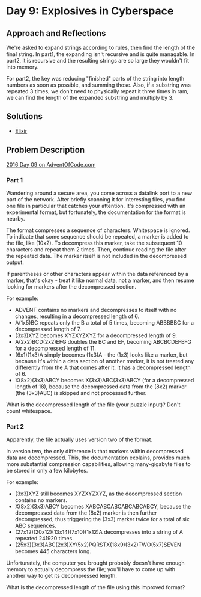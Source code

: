 # Day 9: Explosives in Cyberspace

## Approach and Reflections

We're asked to expand strings according to rules, then find the length of the
final string. In part1, the expanding isn't recursive and is quite managable.
In part2, it is recursive and the resulting strings are so large they wouldn't
fit into memory.

For part2, the key was reducing "finished" parts of the string into length
numbers as soon as possible, and summing those. Also, if a substring was
repeated 3 times, we don't need to physically repeat it three times in ram, we
can find the length of the expanded substring and multiply by 3.

## Solutions

- [Elixir](../elixir2016/lib/day09.ex)

## Problem Description

[2016 Day 09 on AdventOfCode.com](https://adventofcode.com/2016/day/9)

### Part 1

Wandering around a secure area, you come across a datalink port to a new part
of the network. After briefly scanning it for interesting files, you find one
file in particular that catches your attention. It's compressed with an
experimental format, but fortunately, the documentation for the format is
nearby.

The format compresses a sequence of characters. Whitespace is ignored. To
indicate that some sequence should be repeated, a marker is added to the file,
like (10x2). To decompress this marker, take the subsequent 10 characters and
repeat them 2 times. Then, continue reading the file after the repeated data.
The marker itself is not included in the decompressed output.

If parentheses or other characters appear within the data referenced by
a marker, that's okay - treat it like normal data, not a marker, and then
resume looking for markers after the decompressed section.

For example:

- ADVENT contains no markers and decompresses to itself with no changes,
  resulting in a decompressed length of 6.
- A(1x5)BC repeats only the B a total of 5 times, becoming ABBBBBC for
  a decompressed length of 7.
- (3x3)XYZ becomes XYZXYZXYZ for a decompressed length of 9.
- A(2x2)BCD(2x2)EFG doubles the BC and EF, becoming ABCBCDEFEFG for
  a decompressed length of 11.
- (6x1)(1x3)A simply becomes (1x3)A - the (1x3) looks like a marker, but
  because it's within a data section of another marker, it is not treated any
  differently from the A that comes after it. It has a decompressed length of 6.
- X(8x2)(3x3)ABCY becomes X(3x3)ABC(3x3)ABCY (for a decompressed length of 18),
  because the decompressed data from the (8x2) marker (the (3x3)ABC) is
  skipped and not processed further.

What is the decompressed length of the file (your puzzle input)? Don't count
whitespace.

### Part 2

Apparently, the file actually uses version two of the format.

In version two, the only difference is that markers within decompressed data
are decompressed. This, the documentation explains, provides much more
substantial compression capabilities, allowing many-gigabyte files to be
stored in only a few kilobytes.

For example:

- (3x3)XYZ still becomes XYZXYZXYZ, as the decompressed section contains no
  markers.
- X(8x2)(3x3)ABCY becomes XABCABCABCABCABCABCY, because the decompressed data
  from the (8x2) marker is then further decompressed, thus triggering the
  (3x3) marker twice for a total of six ABC sequences.
- (27x12)(20x12)(13x14)(7x10)(1x12)A decompresses into a string of A repeated
  241920 times.
- (25x3)(3x3)ABC(2x3)XY(5x2)PQRSTX(18x9)(3x2)TWO(5x7)SEVEN becomes 445
  characters long.

Unfortunately, the computer you brought probably doesn't have enough memory to
actually decompress the file; you'll have to come up with another way to get
its decompressed length.

What is the decompressed length of the file using this improved format?
